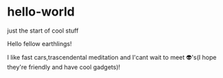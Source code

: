 # hello-world
just the start of  cool stuff

Hello fellow earthlings!

I like fast cars,trascendental meditation and I'cant wait to meet 👽's(I hope they're friendly and have cool gadgets)!


